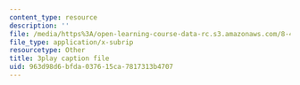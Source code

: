 ```yaml
---
content_type: resource
description: ''
file: /media/https%3A/open-learning-course-data-rc.s3.amazonaws.com/8-421-atomic-and-optical-physics-i-spring-2014/963d98d6bfda037615ca7817313b4707_Lgqpoct9kk8.srt
file_type: application/x-subrip
resourcetype: Other
title: 3play caption file
uid: 963d98d6-bfda-0376-15ca-7817313b4707
---
```

